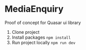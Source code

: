 # MediaEnquiry

Proof of concept for Quasar ui library

1. Clone project
2. Install packages ```npm install```
3. Run project locally ```npm run dev```
